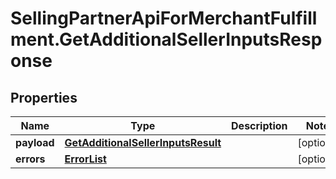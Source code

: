 # SellingPartnerApiForMerchantFulfillment.GetAdditionalSellerInputsResponse

## Properties
Name | Type | Description | Notes
------------ | ------------- | ------------- | -------------
**payload** | [**GetAdditionalSellerInputsResult**](GetAdditionalSellerInputsResult.md) |  | [optional] 
**errors** | [**ErrorList**](ErrorList.md) |  | [optional] 


